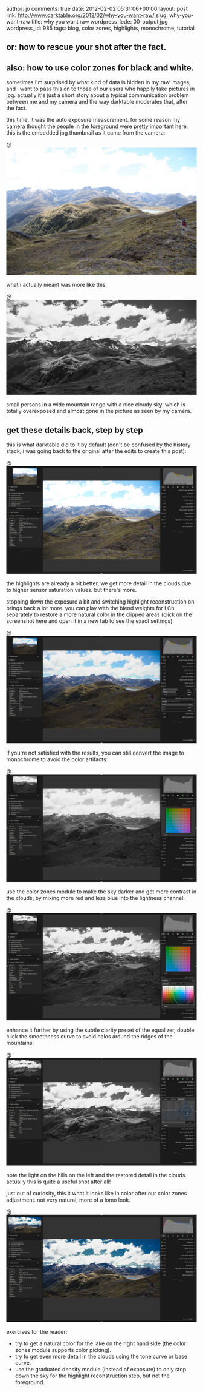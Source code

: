 author: jo
comments: true
date: 2012-02-02 05:31:06+00:00
layout: post
link: http://www.darktable.org/2012/02/why-you-want-raw/
slug: why-you-want-raw
title: why you want raw
wordpress_lede: 00-output.jpg
wordpress_id: 985
tags: blog, color zones, highlights, monochrome, tutorial

## or: how to rescue your shot after the fact.




## also: how to use color zones for black and white.


sometimes i'm surprised by what kind of data is hidden in my raw images, and i want to pass this on to those of our users who happily take pictures in jpg. actually it's just a short story about a typical communication problem between me and my camera and the way darktable moderates that, after the fact.

this time, it was the auto exposure measurement. for some reason my camera thought the people in the foreground were pretty important here. this is the embedded jpg thumbnail as it came from the camera:

@![00-from-cam](00-from-cam.jpg)

what i actually meant was more like this:

@![00-output](00-output.jpg)

small persons in a wide mountain range with a nice cloudy sky. which is totally overexposed and almost gone in the picture as seen by my camera.


## get these details back, step by step


this is what darktable did to it by default (don't be confused by the history stack, i was going back to the original after the edits to create this post):

@![01-original](01-original.jpg)

the highlights are already a bit better, we get more detail in the clouds due to higher sensor saturation values. but there's more.

stopping down the exposure a bit and switching highlight reconstruction on brings back a lot more. you can play with the blend weights for LCh separately to restore a more natural color in the clipped areas (click on the screenshot here and open it in a new tab to see the exact settings):

@![02-highlights](02-highlights.jpg)

if you're not satisfied with the results, you can still convert the image to monochrome to avoid the color artifacts:

@![03-monochrome](03-monochrome.jpg)

use the color zones module to make the sky darker and get more contrast in the clouds, by mixing more red and less blue into the lightness channel:

@![04-color-zones](04-color-zones.jpg)

enhance it further by using the subtle clarity preset of the equalizer, double click the smoothness curve to avoid halos around the ridges of the mountains:

@![05-final](05-final.jpg)

note the light on the hills on the left and the restored detail in the clouds. actually this is quite a useful shot after all!

just out of curiosity, this it what it looks like in color after our color zones adjustment. not very natural, more of a lomo look.

@![06-in-color](06-in-color.jpg)

exercises for the reader:

* try to get a natural color for the lake on the right hand side (the color zones module supports color picking).
* try to get even more detail in the clouds using the tone curve or base curve.
* use the graduated density module (instead of exposure) to only stop down the sky for the highlight reconstruction step, but not the foreground.
